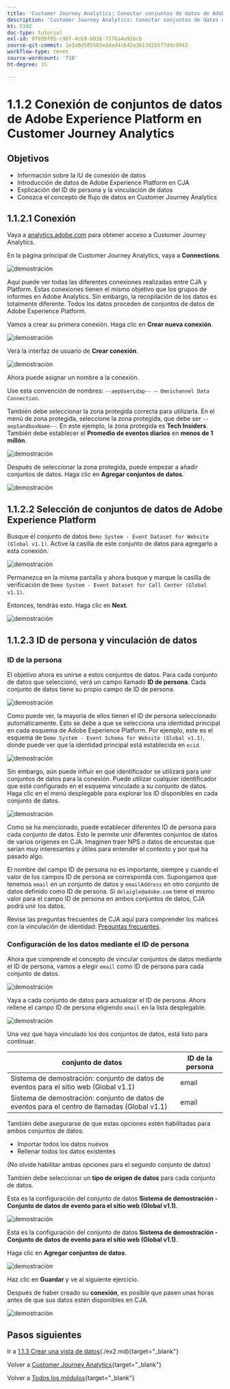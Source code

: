 ```yaml
---
title: 'Customer Journey Analytics: Conectar conjuntos de datos de Adobe Experience Platform en Customer Journey Analytics'
description: 'Customer Journey Analytics: Conectar conjuntos de datos de Adobe Experience Platform en Customer Journey Analytics'
kt: 5342
doc-type: tutorial
exl-id: 0f8dbf05-c96f-4cb9-b038-7576a4a91bcb
source-git-commit: 1e3a8d585503eddad4c642a3b13d2b5f7ddc9943
workflow-type: tm+mt
source-wordcount: '718'
ht-degree: 1%

---
```


# 1.1.2 Conexión de conjuntos de datos de Adobe Experience Platform en Customer Journey Analytics

## Objetivos

- Información sobre la IU de conexión de datos
- Introducción de datos de Adobe Experience Platform en CJA
- Explicación del ID de persona y la vinculación de datos
- Conozca el concepto de flujo de datos en Customer Journey Analytics

## 1.1.2.1 Conexión

Vaya a [analytics.adobe.com](https://analytics.adobe.com) para obtener acceso a Customer Journey Analytics.

En la página principal de Customer Journey Analytics, vaya a **Connections**.

![demostración](./images/cja2.png)

Aquí puede ver todas las diferentes conexiones realizadas entre CJA y Platform. Estas conexiones tienen el mismo objetivo que los grupos de informes en Adobe Analytics. Sin embargo, la recopilación de los datos es totalmente diferente. Todos los datos proceden de conjuntos de datos de Adobe Experience Platform.

Vamos a crear su primera conexión. Haga clic en **Crear nueva conexión**.

![demostración](./images/cja4.png)

Verá la interfaz de usuario de **Crear conexión**.

![demostración](./images/cja5.png)

Ahora puede asignar un nombre a la conexión.

Use esta convención de nombres: `--aepUserLdap-- – Omnichannel Data Connection`.

También debe seleccionar la zona protegida correcta para utilizarla. En el menú de zona protegida, seleccione la zona protegida, que debe ser `--aepSandboxName--`. En este ejemplo, la zona protegida es **Tech Insiders**. También debe establecer el **Promedio de eventos diarios** en **menos de 1 millón**.

![demostración](./images/cjasb.png)

Después de seleccionar la zona protegida, puede empezar a añadir conjuntos de datos. Haga clic en **Agregar conjuntos de datos**.

![demostración](./images/cjasb1.png)

## 1.1.2.2 Selección de conjuntos de datos de Adobe Experience Platform

Busque el conjunto de datos `Demo System - Event Dataset for Website (Global v1.1)`. Active la casilla de este conjunto de datos para agregarlo a esta conexión.

![demostración](./images/cja7.png)

Permanezca en la misma pantalla y ahora busque y marque la casilla de verificación de `Demo System - Event Dataset for Call Center (Global v1.1)`.

Entonces, tendrás esto. Haga clic en **Next**.

![demostración](./images/cja9.png)

## 1.1.2.3 ID de persona y vinculación de datos

### ID de la persona

El objetivo ahora es unirse a estos conjuntos de datos. Para cada conjunto de datos que seleccionó, verá un campo llamado **ID de persona**. Cada conjunto de datos tiene su propio campo de ID de persona.

![demostración](./images/cja11.png)

Como puede ver, la mayoría de ellos tienen el ID de persona seleccionado automáticamente. Esto se debe a que se selecciona una identidad principal en cada esquema de Adobe Experience Platform. Por ejemplo, este es el esquema de `Demo System - Event Schema for Website (Global v1.1)`, donde puede ver que la identidad principal está establecida en `ecid`.

![demostración](./images/cja13.png)

Sin embargo, aún puede influir en qué identificador se utilizará para unir conjuntos de datos para la conexión. Puede utilizar cualquier identificador que esté configurado en el esquema vinculado a su conjunto de datos. Haga clic en el menú desplegable para explorar los ID disponibles en cada conjunto de datos.

![demostración](./images/cja14.png)

Como se ha mencionado, puede establecer diferentes ID de persona para cada conjunto de datos. Esto le permite unir diferentes conjuntos de datos de varios orígenes en CJA. Imaginen traer NPS o datos de encuestas que serían muy interesantes y útiles para entender el contexto y por qué ha pasado algo.

El nombre del campo ID de persona no es importante, siempre y cuando el valor de los campos ID de persona se corresponda con. Supongamos que tenemos `email` en un conjunto de datos y `emailAddress` en otro conjunto de datos definido como ID de persona. Si `delaigle@adobe.com` tiene el mismo valor para el campo ID de persona en ambos conjuntos de datos, CJA podrá unir los datos.

Revise las preguntas frecuentes de CJA aquí para comprender los matices con la vinculación de identidad: [Preguntas frecuentes](https://experienceleague.adobe.com/docs/analytics-platform/using/cja-overview/cja-faq.html).

### Configuración de los datos mediante el ID de persona

Ahora que comprende el concepto de vincular conjuntos de datos mediante el ID de persona, vamos a elegir `email` como ID de persona para cada conjunto de datos.

![demostración](./images/cja15.png)

Vaya a cada conjunto de datos para actualizar el ID de persona. Ahora rellene el campo ID de persona eligiendo `email` en la lista desplegable.

![demostración](./images/cja12a.png)

Una vez que haya vinculado los dos conjuntos de datos, está listo para continuar.

| conjunto de datos | ID de la persona |
| ----------------- |-------------| 
| Sistema de demostración: conjunto de datos de eventos para el sitio web (Global v1.1) | email |
| Sistema de demostración: conjunto de datos de eventos para el centro de llamadas (Global v1.1) | email |

También debe asegurarse de que estas opciones estén habilitadas para ambos conjuntos de datos:

- Importar todos los datos nuevos
- Rellenar todos los datos existentes

(No olvide habilitar ambas opciones para el segundo conjunto de datos)

También debe seleccionar un **tipo de origen de datos** para cada conjunto de datos.

Esta es la configuración del conjunto de datos **Sistema de demostración - Conjunto de datos de evento para el sitio web (Global v1.1)**.

![demostración](./images/cja16a.png)

Esta es la configuración del conjunto de datos **Sistema de demostración - Conjunto de datos de evento para el sitio web (Global v1.1)**.

Haga clic en **Agregar conjuntos de datos**.

![demostración](./images/cja16.png)

Haz clic en **Guardar** y ve al siguiente ejercicio.

Después de haber creado su **conexión**, es posible que pasen unas horas antes de que sus datos estén disponibles en CJA.

![demostración](./images/cja20.png)

## Pasos siguientes

Ir a [1.1.3 Crear una vista de datos](./ex3.md)(./ex2.md){target="_blank"}

Volver a [Customer Journey Analytics](./customer-journey-analytics-build-a-dashboard.md){target="_blank"}

Volver a [Todos los módulos](./../../../../overview.md){target="_blank"}
